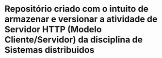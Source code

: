 # Repositório criado com o intuito de armazenar e versionar a atividade de Servidor HTTP (Modelo Cliente/Servidor) da disciplina de Sistemas distribuidos
